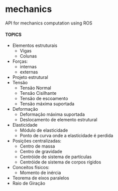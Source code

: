 # mechanics
API for mechanics computation using ROS


#### TOPICS
- Elementos estruturais
    - Vigas
    - Colunas
- Forças:
    - internas
    - externas
- Projeto estrutural
- Tensão
    - Tensão Normal
    - Tensão Cisilhante
    - Tensão de escoamento
    - Tensão máxima suportada
- Deformação
    - Deformação máxima suportada
    - Deslocamento de elemento estrutural
- Elasticidade
    - Módulo de elasticidade
    - Ponto de curva onde a elasticidade é perdida
- Posições centralizadas:
    - Centro de massa
    - Centro de gravidade
    - Centróide de sistema de partículas
    - Centróide de sistema de corpos rígidos
- Conceitos físicos:
    - Momento de inércia
- Teorema de eixos paralelos
- Raio de Giração